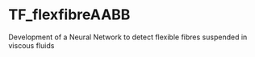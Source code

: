 # TF_flexfibreAABB
Development of a Neural Network to detect flexible fibres suspended in viscous fluids

